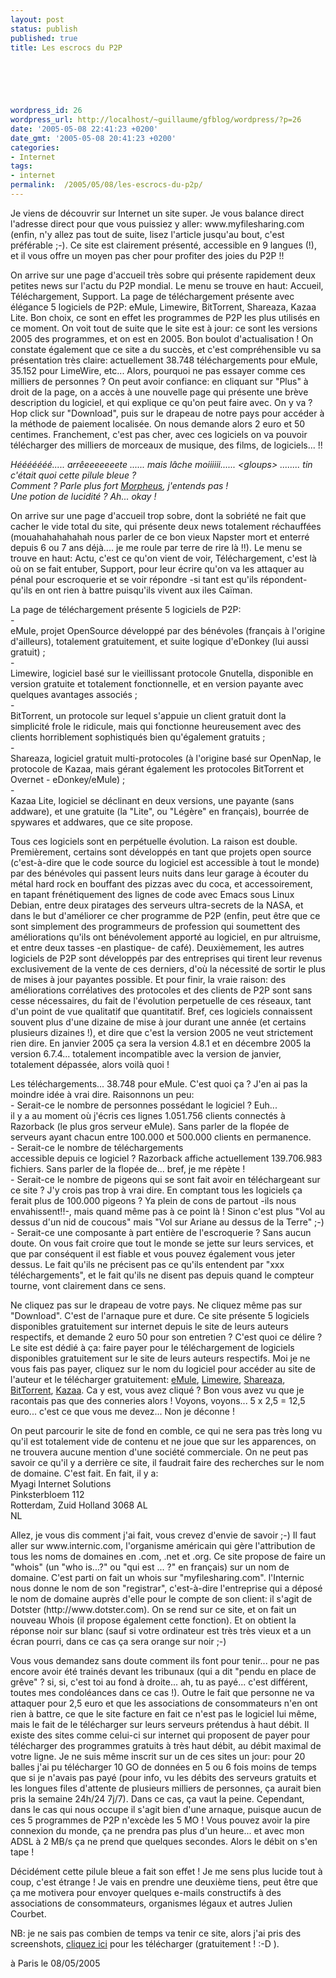 ```yaml
---
layout: post
status: publish
published: true
title: Les escrocs du P2P

  
  



wordpress_id: 26
wordpress_url: http://localhost/~guillaume/gfblog/wordpress/?p=26
date: '2005-05-08 22:41:23 +0200'
date_gmt: '2005-05-08 20:41:23 +0200'
categories:
- Internet
tags:
- internet
permalink:  /2005/05/08/les-escrocs-du-p2p/
---
```

<p>Je viens de d&eacute;couvrir sur Internet un site super. Je vous balance direct l'adresse direct pour que vous puissiez y aller: www.myfilesharing.com (enfin, n'y allez pas tout de suite, lisez l'article jusqu'au bout, c'est pr&eacute;f&eacute;rable ;-). Ce site est clairement pr&eacute;sent&eacute;, accessible en 9 langues (!), et il vous offre un moyen pas cher pour profiter des joies du P2P !!</p>
<p>On arrive sur une page d'accueil tr&egrave;s sobre qui pr&eacute;sente rapidement deux petites news sur l'actu du P2P mondial. Le menu se trouve en haut: Accueil, T&eacute;l&eacute;chargement, Support. La page de t&eacute;l&eacute;chargement pr&eacute;sente avec &eacute;l&eacute;gance 5 logiciels de P2P: eMule, Limewire, BitTorrent, Shareaza, Kazaa Lite. Bon choix, ce sont en effet les programmes de P2P les plus utilis&eacute;s en ce moment. On voit tout de suite que le site est &agrave; jour: ce sont les versions 2005 des programmes, et on est en 2005. Bon boulot d'actualisation ! On constate &eacute;galement que ce site a du succ&egrave;s, et c'est compr&eacute;hensible vu sa pr&eacute;sentation tr&egrave;s claire: actuellement 38.748 t&eacute;l&eacute;chargements pour eMule, 35.152 pour LimeWire, etc... Alors, pourquoi ne pas essayer comme ces milliers de personnes ? On peut avoir confiance: en cliquant sur &quot;Plus&quot; &agrave; droit de la page, on a acc&egrave;s &agrave; une nouvelle page qui pr&eacute;sente une br&egrave;ve description du logiciel, et qui explique ce qu'on peut faire avec. On y va ? Hop click sur &quot;Download&quot;, puis sur le drapeau de notre pays pour acc&eacute;der &agrave; la m&eacute;thode de paiement localis&eacute;e. On nous demande alors 2 euro et 50 centimes. Franchement, c'est pas cher, avec ces logiciels on va pouvoir t&eacute;l&eacute;charger des milliers de morceaux de musique, des films, de logiciels... !!</p>
<p style="font-style:italic;">H&eacute;&eacute;&eacute;&eacute;&eacute;&eacute;&eacute;..... arr&ecirc;eeeeeeete ...... mais l&acirc;che moiiiiii...... &lt;gloups&gt; ........ tin c'&eacute;tait quoi cette pilule bleue ?<br />
        Comment ? Parle plus fort <a href="http://fr.wikipedia.org/wiki/Matrix">Morpheus</a>, j'entends pas ! <br />
        Une potion de lucidit&eacute; ? Ah... okay !</p>
<p>On arrive sur une page d'accueil trop sobre, dont la sobri&eacute;t&eacute; ne fait que cacher le vide total du site, qui pr&eacute;sente deux news totalement r&eacute;chauff&eacute;es (mouahahahahahah nous parler de ce bon vieux Napster mort et enterr&eacute; depuis 6 ou 7 ans d&eacute;j&agrave;.... je me roule par terre de rire l&agrave; !!). Le menu se trouve en haut: Actu, c'est ce qu'on vient de voir, T&eacute;l&eacute;chargement, c'est l&agrave; o&ugrave; on se fait entuber, Support, pour leur &eacute;crire qu'on va les attaquer au p&eacute;nal pour escroquerie et se voir r&eacute;pondre -si tant est qu'ils r&eacute;pondent- qu'ils en ont rien &agrave; battre puisqu'ils vivent aux iles Ca&iuml;man. </p>
<p>La page de t&eacute;l&eacute;chargement pr&eacute;sente 5 logiciels de P2P: <br />
        -<br />
        eMule, projet OpenSource d&eacute;velopp&eacute; par des b&eacute;n&eacute;voles (fran&ccedil;ais &agrave; l'origine d'ailleurs), totalement gratuitement, et suite logique d'eDonkey (lui aussi gratuit) ; <br />
        -<br />
        Limewire, logiciel bas&eacute; sur le vieillissant protocole Gnutella, disponible en version gratuite et totalement fonctionnelle, et en version payante avec quelques avantages associ&eacute;s ; <br />
        -<br />
        BitTorrent, un protocole sur lequel s'appuie un client gratuit dont la simplicit&eacute; frole le ridicule, mais qui fonctionne heureusement avec des clients horriblement sophistiqu&eacute;s bien qu'&eacute;galement gratuits ; <br />
        -<br />
        Shareaza, logiciel gratuit multi-protocoles (&agrave; l'origine bas&eacute; sur OpenNap, le protocole de Kazaa, mais g&eacute;rant &eacute;galement les protocoles BitTorrent et Overnet - eDonkey/eMule) ; <br />
        -<br />
        Kazaa Lite, logiciel se d&eacute;clinant en deux versions, une payante (sans addware), et une gratuite (la &quot;Lite&quot;, ou &quot;L&eacute;g&egrave;re&quot; en fran&ccedil;ais), bourr&eacute;e de spywares et addwares, que ce site propose.</p>
<p>Tous ces logiciels sont en perp&eacute;tuelle &eacute;volution. La raison est double. Premi&egrave;rement, certains sont d&eacute;velopp&eacute;s en tant que projets open source (c'est-&agrave;-dire que le code source du logiciel est accessible &agrave; tout le monde) par des b&eacute;n&eacute;voles qui passent leurs nuits dans leur garage &agrave; &eacute;couter du m&eacute;tal hard rock en bouffant des pizzas avec du coca, et accessoirement, en tapant fr&eacute;n&eacute;tiquement des lignes de code avec Emacs sous Linux Debian, entre deux piratages des serveurs ultra-secrets de la NASA, et dans le but d'am&eacute;liorer ce cher programme de P2P (enfin, peut &ecirc;tre que ce sont simplement des programmeurs de profession qui soumettent des am&eacute;liorations qu'ils ont b&eacute;n&eacute;volement apport&eacute; au logiciel, en pur altruisme, et entre deux tasses -en plastique- de caf&eacute;). Deuxi&egrave;mement, les autres logiciels de P2P sont d&eacute;velopp&eacute;s par des entreprises qui tirent leur revenus exclusivement de la vente de ces derniers, d'o&ugrave; la n&eacute;cessit&eacute; de sortir le plus de mises &agrave; jour payantes possible. Et pour finir, la vraie raison: des am&eacute;liorations corr&eacute;latives des protocoles et des clients de P2P sont sans cesse n&eacute;cessaires, du fait de l'&eacute;volution perpetuelle de ces r&eacute;seaux, tant d'un point de vue qualitatif que quantitatif. Bref, ces logiciels connaissent souvent plus d'une dizaine de mise &agrave; jour durant une ann&eacute;e (et certains plusieurs dizaines !), et dire que c'est la version 2005 ne veut strictement rien dire. En janvier 2005 &ccedil;a sera la version 4.8.1 et en d&eacute;cembre 2005 la version 6.7.4... totalement incompatible avec la version de janvier, totalement d&eacute;pass&eacute;e, alors voil&agrave; quoi ! </p>
<p>Les t&eacute;l&eacute;chargements... 38.748 pour eMule. C'est quoi &ccedil;a ? J'en ai pas la moindre id&eacute;e &agrave; vrai dire. Raisonnons un peu:<br />
        - Serait-ce le nombre de personnes poss&eacute;dant le logiciel ? Euh...<br />
        il y a au moment o&ugrave; j'&eacute;cris ces lignes 1.051.756 clients connect&eacute;s &agrave; Razorback (le plus gros serveur eMule). Sans parler de la flop&eacute;e de serveurs ayant chacun entre 100.000 et 500.000 clients en permanence.<br />
        - Serait-ce le nombre de t&eacute;l&eacute;chargements<br />
accessible depuis ce logiciel ? Razorback affiche actuellement 139.706.983 fichiers. Sans parler de la flop&eacute;e de... bref, je me r&eacute;p&egrave;te !<br />
- Serait-ce le nombre de pigeons qui se sont fait avoir en t&eacute;l&eacute;chargeant sur ce site ? J'y crois pas trop &agrave; vrai dire. En comptant tous les logiciels &ccedil;a ferait plus de 100.000 pigeons ? Ya plein de cons de partout -ils nous envahissent!!-, mais quand m&ecirc;me pas &agrave; ce point l&agrave; ! Sinon c'est plus &quot;Vol au dessus d'un nid de coucous&quot; mais &quot;Vol sur Ariane au dessus de la Terre&quot; ;-)<br />
- Serait-ce une composante &agrave; part enti&egrave;re de l'escroquerie ? Sans aucun doute. On vous fait croire que tout le monde se jette sur leurs services, et que par cons&eacute;quent il est fiable et vous pouvez &eacute;galement vous  jeter dessus. Le fait qu'ils ne pr&eacute;cisent pas ce qu'ils entendent par &quot;xxx t&eacute;l&eacute;chargements&quot;, et le fait qu'ils ne disent pas depuis quand le compteur tourne, vont clairement dans ce sens.</p>
<p>Ne cliquez pas sur le drapeau de votre pays. Ne cliquez m&ecirc;me pas sur &quot;Download&quot;. C'est de l'arnaque pure et dure. Ce site pr&eacute;sente 5 logiciels disponibles gratuitement sur internet depuis le site de leurs auteurs respectifs, et demande 2 euro 50 pour son entretien ? C'est quoi ce d&eacute;lire ? Le site est d&eacute;di&eacute; &agrave; &ccedil;a: faire payer pour le t&eacute;l&eacute;chargement de logiciels disponibles gratuitement sur le site de leurs auteurs respectifs. Moi je ne vous fais pas payer, cliquez sur le nom du logiciel pour acc&eacute;der au site de l'auteur et le t&eacute;l&eacute;charger gratuitement: <a href="http://www.emule-project.net/" target="_new">eMule</a>, <a href="http://www.limewire.com/" target="_new">Limewire</a>, <a href="http://shareaza.sourceforge.net/" target="_new">Shareaza</a>, <a href="http://www.bittorrent.com/" target="_new">BitTorrent</a>, <a href="http://www.kazaa.com/" target="_new">Kazaa</a>. Ca y est, vous avez cliqu&eacute; ? Bon vous avez vu que je racontais pas que des conneries alors ! Voyons, voyons... 5 x 2,5 = 12,5 euro... c'est ce que vous me devez... Non je d&eacute;conne ! </p>
<p>On peut parcourir le site de fond en comble, ce qui ne sera pas tr&egrave;s long vu qu'il est totalement vide de contenu et ne joue que sur les apparences, on ne trouvera aucune mention d'une soci&eacute;t&eacute; commerciale. On ne peut pas savoir ce qu'il y a derri&egrave;re ce site, il faudrait faire des recherches sur le nom de domaine. C'est fait. En fait, il y a:<br />
Myagi Internet Solutions<br />
Pinksterbloem 112<br />
Rotterdam, Zuid Holland 3068 AL<br />
NL</p>
<p>Allez, je vous dis comment j'ai fait, vous crevez d'envie de savoir ;-) Il faut aller sur www.internic.com, l'organisme am&eacute;ricain qui g&egrave;re l'attribution de tous les noms de domaines en .com, .net et .org. Ce site propose de faire un &quot;whois&quot; (un &quot;who is...?&quot; ou &quot;qui est ... ?&quot; en fran&ccedil;ais) sur un nom de domaine. C'est parti on fait un whois sur &quot;myfilesharing.com&quot;. l'Internic nous donne le nom de son &quot;registrar&quot;, c'est-&agrave;-dire l'entreprise qui a d&eacute;pos&eacute; le nom de domaine aupr&egrave;s d'elle pour le compte de son client: il s'agit de Dotster (http://www.dotster.com). On se rend sur ce site, et on fait un nouveau Whois (il propose &eacute;galement cette fonction). Et on obtient la r&eacute;ponse noir sur blanc (sauf si votre ordinateur est tr&egrave;s tr&egrave;s vieux et a un &eacute;cran pourri, dans ce cas &ccedil;a sera orange sur noir ;-)</p>
<p>Vous vous demandez sans doute comment ils font pour tenir... pour ne pas encore avoir &eacute;t&eacute; train&eacute;s devant les tribunaux (qui a dit &quot;pendu en place de gr&ecirc;ve&quot; ? si, si, c'est toi au fond &agrave; droite... ah, tu as pay&eacute;... c'est diff&eacute;rent, toutes mes condol&eacute;ances dans ce cas !). Outre le fait que personne ne va attaquer pour 2,5 euro et que les associations de consommateurs n'en ont rien &agrave; battre, ce que le site facture en fait ce n'est pas le logiciel lui m&ecirc;me, mais le fait de le t&eacute;l&eacute;charger sur leurs serveurs pr&eacute;tendus &agrave; haut d&eacute;bit. Il existe des sites comme celui-ci sur internet qui proposent de payer pour t&eacute;l&eacute;charger des programmes gratuits &agrave; tr&egrave;s haut d&eacute;bit, au d&eacute;bit maximal de votre ligne. Je ne suis m&ecirc;me inscrit sur un de ces sites un jour: pour 20 balles j'ai pu t&eacute;l&eacute;charger 10 GO de donn&eacute;es en 5 ou 6 fois moins de temps que si je n'avais pas pay&eacute; (pour info, vu les d&eacute;bits des serveurs gratuits et les longues files d'attente de plusieurs milliers de personnes, &ccedil;a aurait bien pris la semaine 24h/24 7j/7). Dans ce cas, &ccedil;a vaut la peine. Cependant, dans le cas qui nous occupe il s'agit bien d'une arnaque, puisque aucun de ces 5 programmes de P2P n'exc&egrave;de les 5 MO ! Vous pouvez avoir la pire connexion du monde, &ccedil;a ne prendra pas plus d'un heure... et avec mon ADSL &agrave; 2 MB/s &ccedil;a ne prend que quelques secondes. Alors le d&eacute;bit on s'en tape !</p>
<p>D&eacute;cid&eacute;ment cette pilule bleue a fait son effet ! Je me sens plus lucide tout &agrave; coup, c'est &eacute;trange ! Je vais en prendre une deuxi&egrave;me tiens, peut &ecirc;tre que &ccedil;a me motivera pour envoyer quelques e-mails constructifs &agrave; des associations de consommateurs, organismes l&eacute;gaux et autres Julien Courbet. </p>
<p>NB: je ne sais pas combien de temps va tenir ce site, alors j'ai pris des screenshots, <a href="/public/posts/2005-05-08-p2pescrocs/p2pescrocs.zip">cliquez ici</a> pour les t&eacute;l&eacute;charger (gratuitement ! :-D ). </p>
<p>
 &agrave; Paris le 08/05/2005</p>

